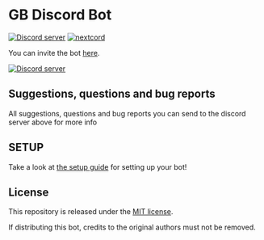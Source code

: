 # GB Discord Bot

[![Discord server](https://discordapp.com/api/guilds/1169637031413022860/embed.png)](https://discord.gg/9qbaWTJr)
[![nextcord](https://img.shields.io/badge/discord-py-blue.svg)](https://github.com/nextcord/nextcord)

You can invite the bot [here](https://discord.com/oauth2/authorize?client_id=1225858570642522252&permissions=8&scope=bot+applications.commands).

[![Discord server](https://discordapp.com/api/guilds/1169637031413022860/embed.png?style=banner3)](https://discord.gg/9qbaWTJr)

## Suggestions, questions and bug reports

All suggestions, questions and bug reports you can send to the discord server above for more info

## SETUP

Take a look at [the setup guide](SETUP.md) for setting up your bot!

## License

This repository is released under the [MIT license](https://opensource.org/licenses/MIT).

If distributing this bot, credits to the original authors must not be removed.
